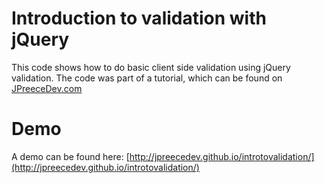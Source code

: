 # Introduction to validation with jQuery

This code shows how to do basic client side validation using jQuery validation.  The code was part of a tutorial, which can be found on [JPreeceDev.com](http://jpreecedev.com/2014/03/22/jquery-validation-the-basics/)

# Demo
A demo can be found here: [http://jpreecedev.github.io/introtovalidation/](http://jpreecedev.github.io/introtovalidation/)